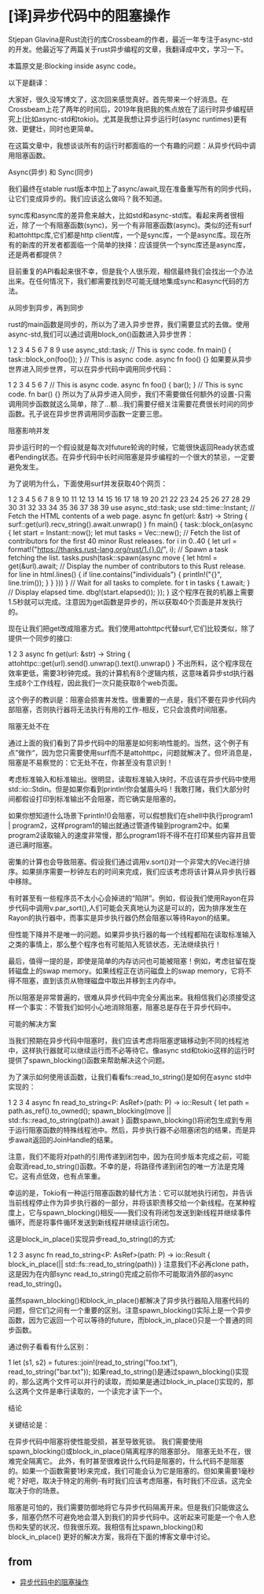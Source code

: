 # [译]异步代码中的阻塞操作
Stjepan Glavina是Rust流行的库Crossbeam的作者，最近一年专注于async-std的开发。他最近写了两篇关于rust异步编程的文章，我翻译成中文，学习一下。

本篇原文是:Blocking inside async code。

以下是翻译：

大家好，很久没写博文了，这次回来感觉真好。首先带来一个好消息。在Crossbeam上花了两年的时间后，2019年我把我的焦点放在了运行时异步编程研究上(比如async-std和tokio)。尤其是我想让异步运行时(async runtimes)更有效、更健壮，同时也更简单。

在这篇文章中，我想谈谈所有的运行时都面临的一个有趣的问题：从异步代码中调用阻塞函数。

Async(异步) 和 Sync(同步)

我们最终在stable rust版本中加上了async/await,现在准备重写所有的同步代码，让它们变成异步的。我们应该这么做吗？我不知道。

sync库和async库的差异愈来越大，比如std和async-std库。看起来两者很相近，除了一个有阻塞函数(sync)，另一个有非阻塞函数(async)。类似的还有surf和attohttpc库,它们都是http client库，一个是sync库，一个是async库。现在所有的新库的开发者都面临一个简单的抉择：应该提供一个sync库还是async库，还是两者都提供？

目前重复的API看起来很不幸，但是我个人很乐观，相信最终我们会找出一个办法出来。在任何情况下，我们都需要找到尽可能无缝地集成sync和async代码的方法。

从同步到异步，再到同步

rust的main函数是同步的，所以为了进入异步世界，我们需要显式的去做。使用async-std,我们可以通过调用block_on()函数进入异步世界：

1
2
3
4
5
6
7
8
9
use async_std::task;
// This is sync code.
fn main() {
    task::block_on(foo());
}
// This is async code.
async fn foo() {}
如果要从异步世界进入同步世界，可以在异步代码中调用同步代码：

1
2
3
4
5
6
7
// This is async code.
async fn foo() {
    bar();
}
// This is sync code.
fn bar() {}
所以为了从异步进入同步，我们不需要做任何额外的设置-只需调用同步函数就这么简单，除了...额...我们需要仔细关注需要花费很长时间的同步函数。孔子说在异步世界调用同步函数一定要三思。

阻塞影响并发

异步运行时的一个假设就是每次对future轮询的时候，它能很快返回Ready状态或者Pending状态。在异步代码中长时间阻塞是异步编程的一个很大的禁忌，一定要避免发生。

为了说明为什么，下面使用surf并发获取40个网页：

1
2
3
4
5
6
7
8
9
10
11
12
13
14
15
16
17
18
19
20
21
22
23
24
25
26
27
28
29
30
31
32
33
34
35
36
37
38
39
use async_std::task;
use std::time::Instant;
// Fetch the HTML contents of a web page.
async fn get(url: &str) -> String {
    surf::get(url).recv_string().await.unwrap()
}
fn main() {
    task::block_on(async {
        let start = Instant::now();
        let mut tasks = Vec::new();
        // Fetch the list of contributors for the first 40 minor Rust releases.
        for i in 0..40 {
            let url = format!("https://thanks.rust-lang.org/rust/1.{}.0/", i);
            // Spawn a task fetching the list.
            tasks.push(task::spawn(async move {
                let html = get(&url).await;
                // Display the number of contributors to this Rust release.
                for line in html.lines() {
                    if line.contains("individuals") {
                        println!("{}", line.trim());
                    }
                }
            }))
        }
        // Wait for all tasks to complete.
        for t in tasks {
            t.await;
        }
        // Display elapsed time.
        dbg!(start.elapsed());
    });
}
这个程序在我的机器上需要1.5秒就可以完成。注意因为get函数是异步的，所以获取40个页面是并发执行的。

现在让我们把get改成阻塞方式。我们使用attohttpc代替surf,它们比较类似，除了提供一个同步的接口:

1
2
3
async fn get(url: &str) -> String {
    attohttpc::get(url).send().unwrap().text().unwrap()
}
不出所料，这个程序现在效率更低，需要3秒钟完成。我的计算机有8个逻辑内核，这意味着异步std执行器生成8个工作线程，因此我们一次只能获取8个web页面。

这个例子的教训是：阻塞会损害并发性。很重要的一点是，我们不要在异步代码内部阻塞，否则执行器将无法执行有用的工作-相反，它只会浪费时间阻塞。

阻塞无处不在

通过上面的我们看到了异步代码中的阻塞是如何影响性能的。当然，这个例子有点”做作“，因为您只需要使用surf而不是attohttpc，问题就解决了。但坏消息是，阻塞是不易察觉的：它无处不在，你甚至没有意识到！

考虑标准输入和标准输出。很明显，读取标准输入块时，不应该在异步代码中使用std::io::Stdin。但是如果你看到println!你会皱眉头吗！我敢打赌，我们大部分时间都假设打印到标准输出不会阻塞，而它确实是阻塞的。

如果你想知道什么场景下println!()会阻塞，可以假想我们在shell中执行program1 | program2，这样program1的输出就通过管道传输到program2中。如果program2读取输入的速度非常慢，那么program1将不得不在打印某些内容并且管道已满时阻塞。

密集的计算也会导致阻塞。假设我们通过调用v.sort()对一个非常大的Vec进行排序。如果排序需要一秒钟左右的时间来完成，我们应该考虑将该计算从异步执行器中移除。

有时甚至有一些程序员不太小心会掉进的“陷阱”。例如，假设我们使用Rayon在异步代码中调用v.par_sort(),人们可能会天真地认为这是可以的，因为排序发生在Rayon的执行器中，而事实是异步执行器仍然会阻塞以等待Rayon的结果。

但性能下降并不是唯一的问题。如果异步执行器的每一个线程都陷在读取标准输入之类的事情上，那么整个程序也有可能陷入死锁状态，无法继续执行！

最后，值得一提的是，即使是简单的内存访问也可能被阻塞！例如，考虑驻留在旋转磁盘上的swap memory。如果线程正在访问磁盘上的swap memory，它将不得不阻塞，直到该页从物理磁盘中取出并移到主内存中。

所以阻塞是非常普遍的，很难从异步代码中完全分离出来。我相信我们必须接受这样一个事实：不管我们如何小心地消除阻塞，阻塞总是存在于异步代码中。

可能的解决方案

当我们预期在异步代码中阻塞时，我们应该考虑将阻塞逻辑移动到不同的线程池中，这样执行器就可以继续运行而不必等待它。像async std和tokio这样的运行时提供了spawn_blocking()函数来帮助解决这个问题。

为了演示如何使用该函数，让我们看看fs::read_to_string()是如何在async std中实现的：

1
2
3
4
async fn read_to_string<P: AsRef<Path>>(path: P) -> io::Result<String> {
    let path = path.as_ref().to_owned();
    spawn_blocking(move || std::fs::read_to_string(path)).await
}
函数spawn_blocking()将闭包生成到专用于运行阻塞函数的特殊线程池中。然后，异步执行器不必阻塞闭包的结果，而是异步await返回的JoinHandle的结果。

注意，我们不能将对path的引用传递到闭包中，因为在同步版本完成之前，可能会取消read_to_string()函数。不幸的是，将路径传递到闭包的唯一方法是克隆它。这有点低效，也有点笨重。

幸运的是，Tokio有一种运行阻塞函数的替代方法：它可以就地执行闭包，并告诉当前线程停止作为异步执行器的一部分，并将该职责移交给一个新线程。在某种程度上，它与spawn_blocking()相反——我们没有将闭包发送到新线程并继续事件循环，而是将事件循环发送到新线程并继续运行闭包。

这是block_in_place()实现异步read_to_string()的方式:

1
2
3
async fn read_to_string<P: AsRef<Path>>(path: P) -> io::Result<String> {
    block_in_place(|| std::fs::read_to_string(path))
}
注意我们不必再clone path，这是因为在内部sync read_to_string()完成之前你不可能取消外部的async read_to_string()。

虽然spawn_blocking()和block_in_place()都解决了异步执行器陷入阻塞代码的问题，但它们之间有一个重要的区别。注意spawn_blocking()实际上是一个异步函数，因为它返回一个可以等待的future，而block_in_place()只是一个普通的同步函数。

通过例子看看有什么区别：

1
let (s1, s2) = futures::join!(read_to_string("foo.txt"), read_to_string("bar.txt"));
如果read_to_string()是通过spawn_blocking()实现的，那么这两个文件可以并行的读取，而如果是通过block_in_place()实现的，那么这两个文件是串行读取的，一个读完才读下一个。

结论

关键结论是：

在异步代码中阻塞将使性能受损，甚至导致死锁。
我们需要使用spawn_blocking()或block_in_place()隔离程序的阻塞部分。
阻塞无处不在，很难完全隔离它。
此外，有时甚至很难说什么代码是阻塞的，什么代码不是阻塞的。如果一个函数需要1秒来完成，我们可能会认为它是阻塞的。但如果需要1毫秒呢？好吧，取决于特定的用例-有时我们应该考虑阻塞，有时我们不应该。这完全取决于你的场景。

阻塞是可怕的，我们需要防御地将它与异步代码隔离开来。但是我们只能做这么多，阻塞仍然不可避免地会潜入到我们的异步代码中。这听起来可能是一个令人悲伤和失望的状况，但我很乐观。我相信有比spawn_blocking()和block_in_place() 更好的解决方案，我将在下面的博客文章中讨论。




## from

- [异步代码中的阻塞操作](https://colobu.com/2020/01/28/blocking-inside-async-code/)
